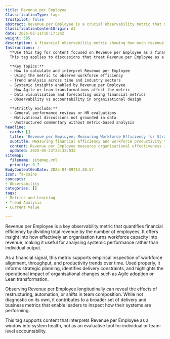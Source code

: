 ```yaml
---
title: Revenue per Employee
ClassificationType: tags
trustpilot: false
abstract: Revenue per Employee is a crucial observability metric that measures an organisation's financial efficiency by calculating total revenue divided by the number of employees. This metric provides valuable insights into how effectively an organisation converts its workforce capacity into revenue, allowing for the analysis of systemic performance rather than focusing on individual contributions. It serves as a financial signal that facilitates empirical examination of workforce alignment, throughput, and productivity trends over time. When utilised appropriately, Revenue per Employee aids in strategic planning, identifies delivery constraints, and assesses the operational impact of organisational changes, such as the adoption of Agile methodologies or Lean transformations. By monitoring this metric over time, organisations can uncover the effects of restructuring, automation, or changes in team composition. Although it is not a diagnostic tool on its own, it plays a significant role in a broader set of delivery and business metrics, enabling leaders to evaluate the performance of their systems. This perspective positions Revenue per Employee as a lens through which to understand system health, rather than as a means of assessing individual or team accountability.
ClassificationContentOrigin: AI
date: 2025-02-11T10:17:24Z
weight: 585
description: A financial observability metric showing how much revenue is generated per employee, used to inspect workforce efficiency and strategic alignment over time.
Instructions: |-
  **Use this tag for content focused on Revenue per Employee as a financial observability metric.**  
  This tag applies to discussions that treat Revenue per Employee as a signal of workforce efficiency, organisational throughput, and systemic financial performance. It should be used where the metric is applied to inspect, compare, or evaluate organisational effectiveness through empirical data.

  **Key Topics:**
  - How to calculate and interpret Revenue per Employee
  - Using the metric to observe workforce efficiency
  - Trend analysis across time and industry sectors
  - Systemic insights enabled by Revenue per Employee
  - How Agile or Lean transformations affect the metric
  - Data visualisation and forecasting using financial metrics
  - Observability vs accountability in organisational design

  **Strictly exclude:**  
  - General performance reviews or HR evaluations  
  - Motivational discussions not grounded in data  
  - Unstructured commentary without metric-based analysis
headline:
  cards: []
  title: 'Revenue per Employee: Measuring Workforce Efficiency for Strategic Agility'
  subtitle: Measuring financial efficiency and workforce productivity to inform strategic decisions, identify constraints, and evaluate systemic performance trends.
  content: Revenue per Employee measures organisational effectiveness in converting workforce capacity into financial outcomes, enabling empirical analysis of productivity, throughput, and operational alignment. Posts explore strategic planning, constraint identification, organisational restructuring impacts, workforce composition shifts, automation effects, and interpreting financial signals as indicators of overall system health and performance trends.
  updated: 2025-05-23T23:32:03Z
sitemap:
  filename: sitemap.xml
  priority: 0.7
BodyContentGenDate: 2025-04-09T13:20:57
icon: fa-coins
concepts:
- Observability
categories: []
tags:
- Metrics and Learning
- Trend Analysis
- Current Value

---
```

Revenue per Employee is a key observability metric that quantifies financial efficiency by dividing total revenue by the number of employees. It offers insight into how effectively an organisation turns workforce capacity into revenue, making it useful for analysing systemic performance rather than individual output.

As a financial signal, this metric supports empirical inspection of workforce alignment, throughput, and productivity trends over time. Used properly, it informs strategic planning, identifies delivery constraints, and highlights the operational impact of organisational changes such as Agile adoption or Lean transformation.

Observing Revenue per Employee longitudinally can reveal the effects of restructuring, automation, or shifts in team composition. While not diagnostic on its own, it contributes to a broader set of delivery and business metrics that enable leaders to inspect how their systems are performing.

This tag supports content that interprets Revenue per Employee as a window into system health, not as an evaluative tool for individual or team-level accountability.
